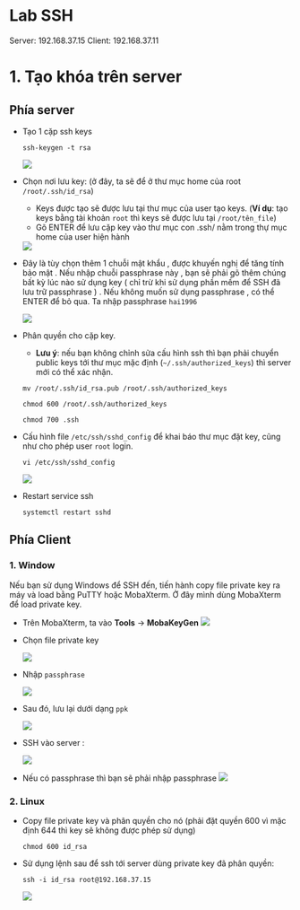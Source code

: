 # Lab SSH

Server: 192.168.37.15
Client: 192.168.37.11


# 1. Tạo khóa trên server
## Phía server
- Tạo 1 cặp ssh keys
    ```
    ssh-keygen -t rsa
    ```

    <img src="..\images\Screenshot_3.png">

- Chọn nơi lưu key: (ở đây, ta sẽ để ở thư mục home của root `/root/.ssh/id_rsa`)
    - Keys được tạo sẽ được lưu tại thư mục của user tạo keys. (**Ví dụ**: tạo keys bằng tài khoản `root` thì keys sẽ được lưu tại `/root/tên_file`)
    - Gõ ENTER để lưu cặp key vào thư mục con .ssh/ nằm trong thự mục home của user hiện hành 

    <img src="..\images\Screenshot_4.png">

- Đây là tùy chọn thêm 1 chuỗi mật khẩu , được khuyến nghị để tăng tính bảo mật . Nếu nhập chuỗi passphrase này , bạn sẽ phải gõ thêm chúng bất kỳ lúc nào sử dụng key ( chỉ trừ khi sử dụng phần mềm để SSH đã lưu trữ passphrase ) . Nếu không muốn sử dụng passphrase , có thể ENTER để bỏ qua. Ta nhập passphrase `hai1996` 

    <img src="..\images\Screenshot_5.png">

- Phân quyền cho cặp key.
    - **Lưu ý**: nếu bạn không chỉnh sửa cấu hình ssh thì bạn phải chuyển public keys tới thư mục mặc định (`~/.ssh/authorized_keys`) thì server mới có thể xác nhận.
    ```
    mv /root/.ssh/id_rsa.pub /root/.ssh/authorized_keys

    chmod 600 /root/.ssh/authorized_keys

    chmod 700 .ssh
    ```

- Cấu hình file `/etc/ssh/sshd_config` để khai báo thư mục đặt key, cũng như cho phép user `root` login.
    ```
    vi /etc/ssh/sshd_config
    ```

    <img src="..\images\Screenshot_6.png">

- Restart service ssh
    ```
    systemctl restart sshd
    ```

## Phía Client
### 1. Window
Nếu bạn sử dụng Windows để SSH đến, tiến hành copy file private key ra máy và load bằng PuTTY hoặc MobaXterm. Ở đây mình dùng MobaXterm để load private key.

- Trên MobaXterm, ta vào **Tools** -> **MobaKeyGen**
    <img src="..\images\Screenshot_7.png">

- Chọn file private key

    <img src="..\images\Screenshot_8.png">

- Nhập `passphrase`

    <img src="..\images\Screenshot_9.png">

- Sau đó, lưu lại dưới dạng `ppk`
    
    <img src="..\images\Screenshot_10.png">

- SSH vào server :

    <img src="..\images\Screenshot_11.png">

- Nếu có passphrase thì bạn sẽ phải nhập passphrase
    <img src="..\images\Screenshot_12.png">

### 2. Linux
- Copy file private key và phân quyền cho nó (phải đặt quyền 600 vì mặc định 644 thì key sẽ không được phép sử dụng)
    ```
    chmod 600 id_rsa
    ```

- Sử dụng lệnh sau để ssh tới server dùng private key đã phân quyền:
    ```
    ssh -i id_rsa root@192.168.37.15
    ```

    <img src="..\images\Screenshot_13.png">